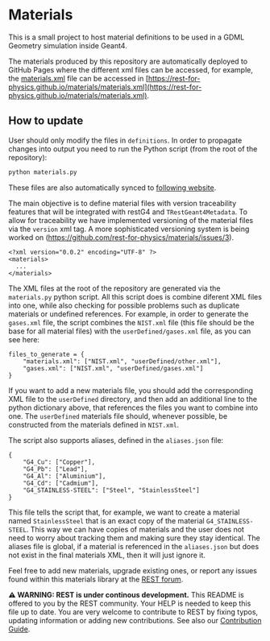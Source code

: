 # Materials

This is a small project to host material definitions to be used in a GDML Geometry simulation inside Geant4.

The materials produced by this repository are automatically deployed to GitHub Pages where the different xml files can be accessed, for example, the [materials.xml](https://rest-for-physics.github.io/materials/materials.xml) file can be accessed in [https://rest-for-physics.github.io/materials/materials.xml](https://rest-for-physics.github.io/materials/materials.xml).

## How to update

User should only modify the files in `definitions`. In order to propagate changes into output you need to run the Python script (from the root of the repository):

```bash
python materials.py
```

These files are also automatically synced to [following website](https://sultan.unizar.es/materials/).

The main objective is to define material files with version traceability features that will be integrated with restG4 and `TRestGeant4Metadata`.
To allow for traceability we have implemented versioning of the material files via the `version` xml tag. A more sophisticated versioning system is being worked on (https://github.com/rest-for-physics/materials/issues/3).

```
<?xml version="0.0.2" encoding="UTF-8" ?>
<materials>
  ...
</materials>
```

The XML files at the root of the repository are generated via the `materials.py` python script. All this script does is combine diferent XML files into one, while also checking for possible problems such as duplicate materials or undefined references. For example, in order to generate the `gases.xml` file, the script combines the `NIST.xml` file (this file should be the base for all material files) with the `userDefined/gases.xml` file, as you can see here:

```
files_to_generate = {
    "materials.xml": ["NIST.xml", "userDefined/other.xml"],
    "gases.xml": ["NIST.xml", "userDefined/gases.xml"]
}
```

If you want to add a new materials file, you should add the corresponding XML file to the `userDefined` directory, and then add an additional line to the python dictionary above, that references the files you want to combine into one. The `userDefined` materials file should, whenever possible, be constructed from the materials defined in `NIST.xml`.

The script also supports aliases, defined in the `aliases.json` file:

```
{
    "G4_Cu": ["Copper"],
    "G4_Pb": ["Lead"],
    "G4_Al": ["Aluminium"],
    "G4_Cd": ["Cadmium"],
    "G4_STAINLESS-STEEL": ["Steel", "StainlessSteel"]
}
```

This file tells the script that, for example, we want to create a material named `StainlessSteel` that is an exact copy of the material `G4_STAINLESS-STEEL`. This way we can have copies of materials and the user does not need to worry about tracking them and making sure they stay identical. The aliases file is global, if a material is referenced in the `aliases.json` but does not exist in the final materials XML, then it will just ignore it.

Feel free to add new materials, upgrade existing ones, or report any issues found within this materials library at the [REST forum](http://ezpc10.unizar.es).

**⚠ WARNING: REST is under continous development.** This README is offered to you by the REST community. Your HELP is needed to keep this file up to date. You are very welcome to contribute to REST by fixing typos, updating information or adding new contributions. See also our [Contribution Guide](https://github.com/rest-for-physics/rest-framework/blob/master/CONTRIBUTING.md).
